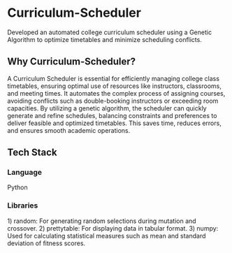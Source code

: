 # Curriculum-Scheduler
Developed an automated college curriculum scheduler using a Genetic Algorithm to optimize timetables and minimize scheduling conflicts.

<h2>Why Curriculum-Scheduler?</h2>
A Curriculum Scheduler is essential for efficiently managing college class timetables, ensuring optimal use of resources like instructors, classrooms, and meeting times. It automates the complex process of assigning courses, avoiding conflicts such as double-booking instructors or exceeding room capacities. By utilizing a genetic algorithm, the scheduler can quickly generate and refine schedules, balancing constraints and preferences to deliver feasible and optimized timetables. This saves time, reduces errors, and ensures smooth academic operations.

<h2>Tech Stack</h2>
<h3>Language</h3>
Python
<h3>Libraries</h3>
1) random: For generating random selections during mutation and crossover.
2) prettytable: For displaying data in tabular format.
3) numpy: Used for calculating statistical measures such as mean and standard deviation of fitness scores.


